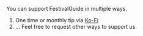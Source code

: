 You can support FestivalGuide in multiple ways.

1. One time or monthly tip via [Ko-Fi](https://ko-fi.com/festivalguide)
2. ... Feel free to request other ways to support us.
